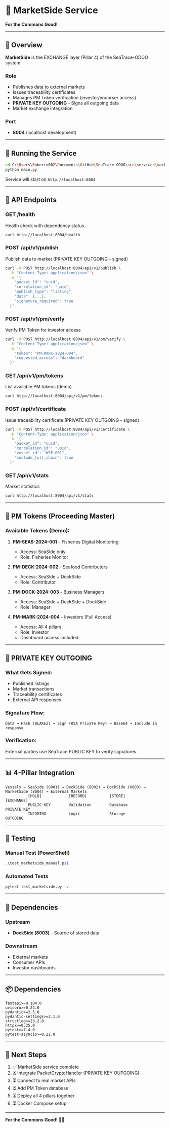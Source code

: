 # 🌊 MarketSide Service

**For the Commons Good!**

---

## 🎯 Overview

**MarketSide** is the EXCHANGE layer (Pillar 4) of the SeaTrace-ODOO system.

### **Role**
- Publishes data to external markets
- Issues traceability certificates
- Manages PM Token verification (investor/endorser access)
- **PRIVATE KEY OUTGOING** - Signs all outgoing data
- Market exchange integration

### **Port**
- **8004** (localhost development)

---

## 🚀 Running the Service

```bash
cd C:\Users\Roberto002\Documents\GitHub\SeaTrace-ODOO\src\services\marketside
python main.py
```

Service will start on `http://localhost:8004`

---

## 📡 API Endpoints

### **GET /health**
Health check with dependency status

```bash
curl http://localhost:8004/health
```

### **POST /api/v1/publish**
Publish data to market (PRIVATE KEY OUTGOING - signed)

```bash
curl -X POST http://localhost:8004/api/v1/publish \
  -H "Content-Type: application/json" \
  -d '{
    "packet_id": "uuid",
    "correlation_id": "uuid",
    "publish_type": "listing",
    "data": {...},
    "signature_required": true
  }'
```

### **POST /api/v1/pm/verify**
Verify PM Token for investor access

```bash
curl -X POST http://localhost:8004/api/v1/pm/verify \
  -H "Content-Type: application/json" \
  -d '{
    "token": "PM-MARK-2024-004",
    "requested_access": "dashboard"
  }'
```

### **GET /api/v1/pm/tokens**
List available PM tokens (demo)

```bash
curl http://localhost:8004/api/v1/pm/tokens
```

### **POST /api/v1/certificate**
Issue traceability certificate (PRIVATE KEY OUTGOING - signed)

```bash
curl -X POST http://localhost:8004/api/v1/certificate \
  -H "Content-Type: application/json" \
  -d '{
    "packet_id": "uuid",
    "correlation_id": "uuid",
    "vessel_id": "WSP-001",
    "include_full_chain": true
  }'
```

### **GET /api/v1/stats**
Market statistics

```bash
curl http://localhost:8004/api/v1/stats
```

---

## 🔐 PM Tokens (Proceeding Master)

### **Available Tokens (Demo)**:

1. **PM-SEAS-2024-001** - Fisheries Digital Monitoring
   - Access: SeaSide only
   - Role: Fisheries Monitor

2. **PM-DECK-2024-002** - Seafood Contributors
   - Access: SeaSide + DeckSide
   - Role: Contributor

3. **PM-DOCK-2024-003** - Business Managers
   - Access: SeaSide + DeckSide + DockSide
   - Role: Manager

4. **PM-MARK-2024-004** - Investors (Full Access)
   - Access: All 4 pillars
   - Role: Investor
   - Dashboard access included

---

## 🔑 PRIVATE KEY OUTGOING

### **What Gets Signed**:
- Published listings
- Market transactions
- Traceability certificates
- External API responses

### **Signature Flow**:
```
Data → Hash (BLAKE2) → Sign (RSA Private Key) → Base64 → Include in response
```

### **Verification**:
External parties use SeaTrace PUBLIC KEY to verify signatures.

---

## 📊 4-Pillar Integration

```
Vessels → SeaSide (8001) → DeckSide (8002) → DockSide (8003) → MarketSide (8004) → External Markets
          [HOLD]            [RECORD]          [STORE]           [EXCHANGE]
          PUBLIC KEY        Validation        Database          PRIVATE KEY
          INCOMING          Logic             Storage           OUTGOING
```

---

## 🧪 Testing

### **Manual Test (PowerShell)**
```powershell
.\test_marketside_manual.ps1
```

### **Automated Tests**
```bash
pytest test_marketside.py -v
```

---

## 🔗 Dependencies

### **Upstream**
- **DockSide (8003)** - Source of stored data

### **Downstream**
- External markets
- Consumer APIs
- Investor dashboards

---

## 📦 Dependencies

```
fastapi>=0.104.0
uvicorn>=0.24.0
pydantic>=2.5.0
pydantic-settings>=2.1.0
structlog>=23.2.0
httpx>=0.25.0
pytest>=7.4.0
pytest-asyncio>=0.21.0
```

---

## 🎯 Next Steps

1. ✅ MarketSide service complete
2. ⏳ Integrate PacketCryptoHandler (PRIVATE KEY OUTGOING)
3. ⏳ Connect to real market APIs
4. ⏳ Add PM Token database
5. ⏳ Deploy all 4 pillars together
6. ⏳ Docker Compose setup

---

**For the Commons Good!** 🌊🏈
